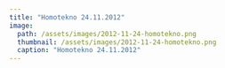 ```yaml
---
title: "Homotekno 24.11.2012"
image: 
  path: /assets/images/2012-11-24-homotekno.png
  thumbnail: /assets/images/2012-11-24-homotekno.png
  caption: "Homotekno 24.11.2012"
---
```

